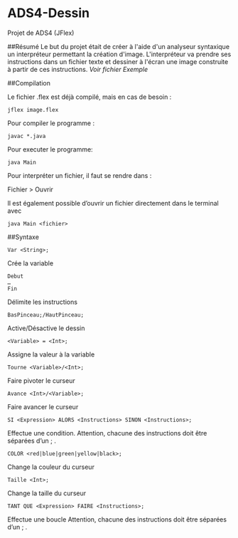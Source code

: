 # ADS4-Dessin
Projet de ADS4 (JFlex)

##Résumé
Le but du projet était de créer à l'aide d'un analyseur syntaxique un interpréteur permettant la création d'image.
L'interpréteur va prendre ses instructions dans un fichier texte et dessiner à l'écran une image construite à partir de ces instructions.
*Voir fichier Exemple*

##Compilation


Le fichier .flex est déjà compilé, mais en cas de besoin :

```jflex image.flex```

Pour compiler le programme :

```javac *.java```

Pour executer le programme:

```java Main```

Pour interpréter un fichier, il faut se rendre dans :

Fichier > Ouvrir

Il est également possible d’ouvrir un fichier directement dans le terminal avec

```java Main <fichier>```


##Syntaxe

```Var <String>;```

Crée la variable <String>

```
Debut 
…
Fin
```
Délimite les instructions

``` BasPinceau;/HautPinceau; ```

Active/Désactive le dessin

```<Variable> = <Int>;```

Assigne la valeur <Int> à la variable <Variable>

```Tourne <Variable>/<Int>;```

Faire pivoter le curseur

```Avance <Int>/<Variable>;```

Faire avancer le curseur

```SI <Expression> ALORS <Instructions> SINON <Instructions>;```

Effectue une condition.
Attention, chacune des instructions doit être séparées d’un ; .

```COLOR <red|blue|green|yellow|black>;```

Change la couleur du curseur

```Taille <Int>;```

Change la taille du curseur

```TANT QUE <Expression> FAIRE <Instructions>;```

Effectue une boucle
Attention, chacune des instructions doit être séparées d’un ; .
